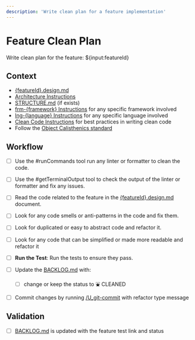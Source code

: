 ```yaml
---
description: 'Write clean plan for a feature implementation'
---
```


# Feature Clean Plan

Write clean plan for the feature: ${input:featureId}

## Context

- [{featureId}.design.md](/docs/feats/{featureId}.design.md)
- [Architecture Instructions](../instructions/bst_architecture.instructions.md)
- [STRUCTURE.md](/docs/STRUCTURE.md) (if exists)
- [frm-{framework} Instructions](../instructions/frm_{framework}.instructions.md) for any specific framework involved
- [lng-{language} Instructions](../instructions/lng_{language}.instructions.md) for any specific language involved
- [Clean Code Instructions](../instructions/bst_clean-code.instructions.md) for best practices in writing clean code
- Follow the [Object Calisthenics standard](../instructions/std_object-calisthenics.instructions.md)


## Workflow

- [ ] Use the #runCommands tool run any linter or formatter to clean the code.

- [ ] Use the #getTerminalOutput tool to check the output of the linter or formatter and fix any issues.

- [ ] Read the code related to the feature in the [{featureId}.design.md](/docs/feats/{featureId}.design.md) document.

- [ ] Look for any code smells or anti-patterns in the code and fix them.

- [ ] Look for duplicated or easy to abstract code and refactor it.

- [ ] Look for any code that can be simplified or made more readable and refactor it

- [ ] **Run the Test**: Run the tests to ensure they pass.

- [ ] Update the [BACKLOG.md](/docs/BACKLOG.md) with:
  - [ ] change or keep the status to ⛲ CLEANED

- [ ] Commit changes by running [/U_git-commit](/.github/prompts/U_git-commit.prompt.md) with refactor type message

## Validation

- [ ] [BACKLOG.md](/docs/BACKLOG.md) is updated with the feature test link and status
